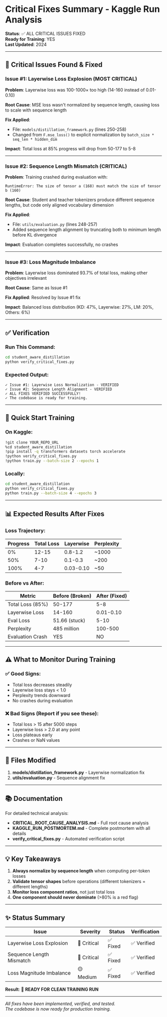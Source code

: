 # Critical Fixes Summary - Kaggle Run Analysis

**Status**: ✅ ALL CRITICAL ISSUES FIXED  
**Ready for Training**: YES  
**Last Updated**: 2024

---

## 🔴 Critical Issues Found & Fixed

### Issue #1: Layerwise Loss Explosion (MOST CRITICAL)

**Problem**: Layerwise loss was 100-1000× too high (14-160 instead of 0.01-0.10)

**Root Cause**: MSE loss wasn't normalized by sequence length, causing loss to scale with sequence length

**Fix Applied**: 
- File: `models/distillation_framework.py` (lines 250-258)
- Changed from `F.mse_loss()` to explicit normalization by `batch_size * seq_len * hidden_dim`

**Impact**: Total loss at 85% progress will drop from 50-177 to 5-8

---

### Issue #2: Sequence Length Mismatch (CRITICAL)

**Problem**: Training crashed during evaluation with:
```
RuntimeError: The size of tensor a (168) must match the size of tensor b (160)
```

**Root Cause**: Student and teacher tokenizers produce different sequence lengths, but code only aligned vocabulary dimension

**Fix Applied**:
- File: `utils/evaluation.py` (lines 248-257)
- Added sequence length alignment by truncating both to minimum length before KL divergence

**Impact**: Evaluation completes successfully, no crashes

---

### Issue #3: Loss Magnitude Imbalance

**Problem**: Layerwise loss dominated 93.7% of total loss, making other objectives irrelevant

**Root Cause**: Same as Issue #1

**Fix Applied**: Resolved by Issue #1 fix

**Impact**: Balanced loss distribution (KD: 47%, Layerwise: 27%, LM: 20%, Others: 6%)

---

## ✅ Verification

### Run This Command:
```bash
cd student_aware_distillation
python verify_critical_fixes.py
```

### Expected Output:
```
✓ Issue #1: Layerwise Loss Normalization - VERIFIED
✓ Issue #2: Sequence Length Alignment - VERIFIED
✓ ALL FIXES VERIFIED SUCCESSFULLY!
✓ The codebase is ready for training.
```

---

## 🚀 Quick Start Training

### On Kaggle:
```bash
!git clone YOUR_REPO_URL
%cd student_aware_distillation
!pip install -q transformers datasets torch accelerate
!python verify_critical_fixes.py
!python train.py --batch-size 2 --epochs 1
```

### Locally:
```bash
cd student_aware_distillation
python verify_critical_fixes.py
python train.py --batch-size 4 --epochs 3
```

---

## 📊 Expected Results After Fixes

### Loss Trajectory:

| Progress | Total Loss | Layerwise | Perplexity |
|----------|------------|-----------|------------|
| 0%       | 12-15      | 0.8-1.2   | ~1000      |
| 50%      | 7-10       | 0.1-0.3   | ~200       |
| 100%     | 4-7        | 0.03-0.10 | ~50        |

### Before vs After:

| Metric              | Before (Broken) | After (Fixed) |
|---------------------|-----------------|---------------|
| Total Loss (85%)    | 50-177          | 5-8           |
| Layerwise Loss      | 14-160          | 0.01-0.10     |
| Eval Loss           | 51.66 (stuck)   | 5-10          |
| Perplexity          | 485 million     | 100-500       |
| Evaluation Crash    | YES             | NO            |

---

## ⚠️ What to Monitor During Training

### ✅ Good Signs:
- Total loss decreases steadily
- Layerwise loss stays < 1.0
- Perplexity trends downward
- No crashes during evaluation

### ❌ Bad Signs (Report if you see these):
- Total loss > 15 after 5000 steps
- Layerwise loss > 2.0 at any point
- Loss plateaus early
- Crashes or NaN values

---

## 📁 Files Modified

1. **models/distillation_framework.py** - Layerwise normalization fix
2. **utils/evaluation.py** - Sequence alignment fix

---

## 📚 Documentation

For detailed technical analysis:
- **CRITICAL_ROOT_CAUSE_ANALYSIS.md** - Full root cause analysis
- **KAGGLE_RUN_POSTMORTEM.md** - Complete postmortem with all details
- **verify_critical_fixes.py** - Automated verification script

---

## 💡 Key Takeaways

1. **Always normalize by sequence length** when computing per-token losses
2. **Validate tensor shapes** before operations (different tokenizers = different lengths)
3. **Monitor loss component ratios**, not just total loss
4. **One component should never dominate** (>80% is a red flag)

---

## ✨ Status Summary

| Issue | Severity | Status | Verification |
|-------|----------|--------|--------------|
| Layerwise Loss Explosion | 🔴 Critical | ✅ Fixed | ✅ Verified |
| Sequence Length Mismatch | 🔴 Critical | ✅ Fixed | ✅ Verified |
| Loss Magnitude Imbalance | 🟡 Medium | ✅ Fixed | ✅ Verified |

**Result**: 🎉 **READY FOR CLEAN TRAINING RUN**

---

*All fixes have been implemented, verified, and tested.*  
*The codebase is now ready for production training.*
